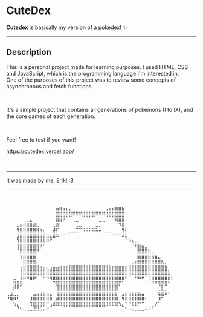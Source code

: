 
# **CuteDex**

**Cutedex** is basically my version of a pokedex! ✨

---

## **Description**

<p>This is a personal project made for learning purposes. I used HTML, CSS and JavaScript, which is the programming language I'm interested in. <br>
One of the purposes of this project was to review some concepts of asynchronous and fetch functions.</p>

<br>

<p>It's a simple project that contains all generations of pokemons (I to IX), and the core games of each generation.</p>

<br>

<p>Feel free to test if you want!</p>
<p>https://cutedex.vercel.app/</p>

<br>

---

<p> It was made by me, Erik! :3</p>

---

<br>

```
⠀⠀⠀⠀⠀⠀⠀⠀⠀⠀⠀⠀⠀⠀⠀⣶⣿⣶⣦⣄⣀⣀⣀⣀⣀⣀⣀⣀⣀⣀⣤⣶⣾⣿⣿⣷⠀⠀⠀⠀⠀⠀⠀⠀⠀⠀⠀⠀⠀⠀⠀
⠀⠀⠀⠀⠀⠀⠀⠀⠀⠀⠀⠀⠀⠀⠀⣿⣿⣿⣿⣿⠿⠿⠿⣿⣿⣿⣿⠿⠿⠿⢿⣿⣿⣿⣿⣿⠀⠀⠀⠀⠀⠀⠀⠀⠀⠀⠀⠀⠀⠀⠀
⠀⠀⠀⠀⠀⢀⡀⣄⠀⠀⠀⠀⠀⠀⠀⣿⣿⠟⠉⠀⢀⣀⠀⠀⠈⠉⠀⠀⣀⣀⠀⠀⠙⢿⣿⣿⠀⠀⠀⠀⠀⠀⠀⠀⠀⠀⠀⠀⠀⠀⠀
⠀⠀⠀⣀⣶⣿⣿⣿⣾⣇⠀⠀⠀⠀⢀⣿⠃⠀⠀⠀⠀⢀⣀⡀⠀⠀⠀⣀⡀⠀⠀⠀⠀⠀⠹⣿⠀⠀⠀⠀⠀⠀⠀⠀⠀⠀⠀⠀⠀⠀⠀
⠀⠀⠀⢻⣿⣿⣿⣿⣿⣿⣷⣄⠀⠀⣼⡏⠀⠀⠀⣀⣀⣉⠉⠩⠭⠭⠭⠥⠤⢀⣀⣀⠀⠀⠀⢻⡇⠀⠀⠀⠀⠀⠀⠀⠀⠀⠀⠀⠀⠀⠀
⠀⠀⠀⣸⣿⣿⣿⣿⣿⣿⣿⣿⣷⣄⣿⠷⠒⠋⠉⠁⠀⠀⠀⠀⠀⠀⠀⠀⠀⠀⠀⠀⠉⠑⠒⠼⣧⠀⠀⠀⠀⠀⠀⠀⠀⠀⠀⠀⠀⠀⠀
⠀⠀⠀⢹⣿⣿⣿⣿⣿⣿⣿⣿⡿⠋⠀⠀⠀⠀⠀⠀⠀⠀⠀⠀⠀⠀⠀⠀⠀⠀⠀⠀⠀⠀⠀⠀⠈⠳⣦⣀⠀⠀⠀⠀⠀⠀⠀⠀⠀⠀⠀
⠀⠀⠀⢸⣿⣿⣿⣿⣿⣿⡿⠋⠀⠀⠀⠀⠀⠀⠀⠀⠀⠀⠀⠀⠀⠀⠀⠀⠀⠀⠀⠀⠀⠀⠀⠀⠀⠀⠈⢿⣷⣦⣀⠀⠀⠀⠀⠀⠀⠀⠀
⠀⠀⠀⠈⣿⣿⣿⣿⣿⡟⠀⠀⠀⠀⠀⠀⠀⠀⠀⠀⠀⠀⠀⠀⠀⠀⠀⠀⠀⠀⠀⠀⠀⠀⠀⠀⠀⠀⠀⢸⣿⣿⣿⣷⣄⠀⠀⠀⠀⠀⠀
⠀⠀⠀⠀⢹⣿⣿⣿⣿⠀⠀⠀⠀⠀⠀⠀⠀⠀⠀⠀⠀⠀⠀⠀⠀⠀⠀⠀⠀⠀⠀⠀⠀⠀⠀⠀⠀⠀⠀⢸⣿⣿⣿⣿⣿⣷⣄⠀⠀⠀⠀
⠀⠀⠀⠀⠀⣿⣿⣿⣿⡄⠀⠀⠀⠀⠀⠀⠀⠀⠀⠀⠀⠀⠀⠀⠀⠀⠀⠀⠀⠀⠀⠀⠀⠀⠀⠀⠀⠀⣠⣾⣿⣿⣿⣿⣿⣿⣿⣧⡀⠀⠀
⠀⠀⠀⠀⢠⣿⣿⣿⣿⣿⣶⣤⣄⣠⣤⣤⣶⣶⣾⣿⣿⣿⣿⣿⣿⣿⣿⣿⣿⣿⣿⣷⣶⣶⣶⣶⣶⣿⣿⣿⣿⣿⣿⣿⣿⣿⣿⣿⣷⠀⠀
⠀⠀⠀⠀⢸⣿⣿⣿⣿⣿⣿⣿⣿⣿⣿⣿⣿⣿⣿⣿⣿⣿⣿⣿⣿⣿⣿⣿⣿⣿⣿⣿⣿⣿⣿⣿⣿⣿⣿⣿⣿⣿⣿⣿⣿⣿⣿⣿⣿⣧⠀
⠀⠀⣀⠀⢸⡿⠿⣿⡿⠋⠉⠛⠻⢿⣿⣿⣿⣿⣿⣿⣿⣿⣿⣿⣿⣿⣿⣿⣿⣿⣿⣿⣿⣿⣿⣿⠟⠉⠀⠻⠿⠟⠉⢙⣿⣿⣿⣿⣿⣿⡇
⠀⠀⢿⣿⣿⠀⠀⠀⠀⠀⠀⠀⠀⠀⠙⣿⣿⣿⣿⣿⣿⣿⣿⣿⣿⣿⣿⣿⣿⣿⣿⣿⣿⣿⡟⠁⠀⠀⠀⠀⠀⠀⠀⠈⠻⠿⢿⡿⣿⠳⠀
⠀⠀⡞⠛⠁⠀⠀⠀⠀⠀⠀⠀⠀⠀⠀⢸⣿⣿⣿⣿⣿⣿⣿⣿⣿⣿⣿⣿⣿⣿⣿⣿⣿⡿⠀⠀⠀⠀⠀⠀⠀⠀⠀⠀⠀⠀⢀⣇⡀⠀⠀
⢀⣸⣀⡀⠀⠀⠀⠀⣠⣴⣾⣿⣷⣆⠀⢸⣿⣿⣿⣿⣿⣿⣿⣿⣿⣿⣿⣿⣿⣿⣿⣿⣿⡇⠀⣰⣿⣿⣿⣿⣷⣦⠀⠀⠀⠀⢿⣿⠿⠃⠀
⠘⢿⡿⠃⠀⠀⠀⣸⣿⣿⣿⣿⣿⡿⢀⣾⣿⣿⣿⣿⣿⣿⣿⣿⣿⣿⣿⣿⣿⣿⣿⣿⣿⣿⡀⢻⣿⣿⣿⣿⣿⣿⠂⠀⠀⠀⡸⠁⠀⠀⠀
⠀⠀⠳⣄⠀⠀⠀⠹⣿⣿⣿⡿⠛⣠⠾⠿⠿⣿⣿⣿⣿⣿⣿⣿⣿⣿⣿⣿⣿⣿⡿⠿⠿⠿⠳⣄⠙⠛⠿⠿⠛⠉⠀⠀⣀⠜⠁⠀⠀⠀⠀
⠀⠀⠀⠈⠑⠢⠤⠤⠬⠭⠥⠖⠋⠀⠀⠀⠀⠀⠀⠀⠀⠀⠀⠀⠀⠀⠀⠀⠀⠀⠀⠀⠀⠀⠀⠀⠉⠒⠢⠤⠤⠤⠒⠊⠁⠀⠀⠀⠀⠀⠀
```
